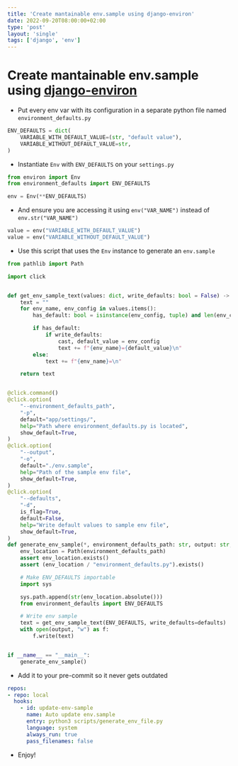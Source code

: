 ```yaml
---                                                                             
title: 'Create mantainable env.sample using django-environ'
date: 2022-09-20T08:00:00+02:00
type: 'post'
layout: 'single'
tags: ['django', 'env']
---
```



# Create mantainable env.sample using [django-environ](https://github.com/joke2k/django-environ)



 - Put every env var with its configuration in a separate python file named `environment_defaults.py`
```python
ENV_DEFAULTS = dict(
    VARIABLE_WITH_DEFAULT_VALUE=(str, "default value"),
    VARIABLE_WITHOUT_DEFAULT_VALUE=str,
)
```

 - Instantiate `Env` with `ENV_DEFAULTS` on your `settings.py`
```python
from environ import Env
from environment_defaults import ENV_DEFAULTS

env = Env(**ENV_DEFAULTS)
```

 - And ensure you are accessing it using `env("VAR_NAME")` instead of `env.str("VAR_NAME")`
```python
value = env("VARIABLE_WITH_DEFAULT_VALUE")
value = env("VARIABLE_WITHOUT_DEFAULT_VALUE")
```

- Use this script that uses the `Env` instance to generate an `env.sample`
```python
from pathlib import Path

import click


def get_env_sample_text(values: dict, write_defaults: bool = False) -> str:
    text = ""
    for env_name, env_config in values.items():
        has_default: bool = isinstance(env_config, tuple) and len(env_config) == 2

        if has_default:
            if write_defaults:
                cast, default_value = env_config
                text += f"{env_name}={default_value}\n"
        else:
            text += f"{env_name}=\n"

    return text


@click.command()
@click.option(
    "--environment_defaults_path",
    "-p",
    default="app/settings/",
    help="Path where environment_defaults.py is located",
    show_default=True,
)
@click.option(
    "--output",
    "-o",
    default="./env.sample",
    help="Path of the sample env file",
    show_default=True,
)
@click.option(
    "--defaults",
    "-d",
    is_flag=True,
    default=False,
    help="Write default values to sample env file",
    show_default=True,
)
def generate_env_sample(*, environment_defaults_path: str, output: str, defaults: bool):
    env_location = Path(environment_defaults_path)
    assert env_location.exists()
    assert (env_location / "environment_defaults.py").exists()

    # Make ENV_DEFAULTS importable
    import sys

    sys.path.append(str(env_location.absolute()))
    from environment_defaults import ENV_DEFAULTS

    # Write env sample
    text = get_env_sample_text(ENV_DEFAULTS, write_defaults=defaults)
    with open(output, "w") as f:
        f.write(text)


if __name__ == "__main__":
    generate_env_sample()

```

 - Add it to your pre-commit so it never gets outdated
```yaml
repos:
- repo: local
  hooks:
    - id: update-env-sample
      name: Auto update env.sample
      entry: python3 scripts/generate_env_file.py
      language: system
      always_run: true
      pass_filenames: false
```

- Enjoy!

